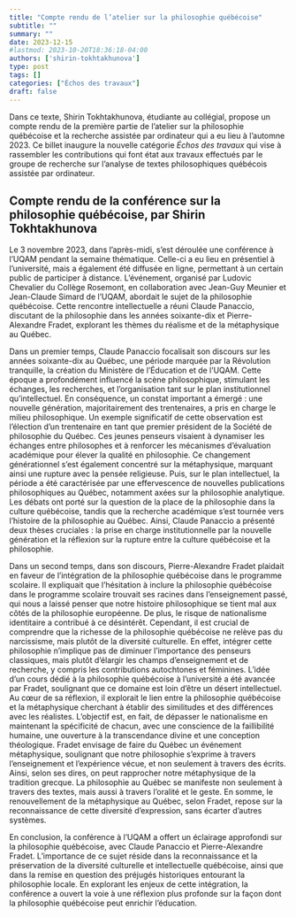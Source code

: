 ```yaml
---
title: "Compte rendu de l’atelier sur la philosophie québécoise"
subtitle: ""
summary: ""
date: 2023-12-15
#lastmod: 2023-10-20T18:36:18-04:00
authors: ['shirin-tokhtakhunova']
type: post
tags: []
categories: ["Échos des travaux"]
draft: false
---
```

Dans ce texte, Shirin Tokhtakhunova, étudiante au collégial, propose un compte rendu de la première partie de l’atelier sur la philosophie québécoise et la recherche assistée par ordinateur qui a eu lieu à l’automne 2023. Ce billet inaugure la nouvelle catégorie *Échos des travaux* qui vise à rassembler les contributions qui font état aux travaux effectués par le groupe de recherche sur l’analyse de textes philosophiques québécois assistée par ordinateur.

<!--more-->

## Compte rendu de la conférence sur la philosophie québécoise, par Shirin Tokhtakhunova

Le 3 novembre 2023, dans l’après-midi, s’est déroulée une conférence à l’UQAM pendant la semaine thématique. Celle-ci a eu lieu en présentiel à l’université, mais a également été diffusée en ligne, permettant à un certain public de participer à distance. L’événement, organisé par Ludovic Chevalier du Collège Rosemont, en collaboration avec Jean-Guy Meunier et Jean-Claude Simard de l’UQAM, abordait le sujet de la philosophie québécoise. Cette rencontre intellectuelle a réuni Claude Panaccio, discutant de la philosophie dans les années soixante-dix et Pierre-Alexandre Fradet, explorant les thèmes du réalisme et de la métaphysique au Québec.

Dans un premier temps, Claude Panaccio focalisait son discours sur les années soixante-dix au Québec, une période marquée par la Révolution tranquille, la création du Ministère de l’Éducation et de l’UQAM. Cette époque a profondément influencé la scène philosophique, stimulant les échanges, les recherches, et l’organisation tant sur le plan institutionnel qu’intellectuel. En conséquence, un constat important a émergé : une nouvelle génération, majoritairement des trentenaires, a pris en charge le milieu philosophique. Un exemple significatif de cette observation est l’élection d’un trentenaire en tant que premier président de la Société de philosophie du Québec. Ces jeunes penseurs visaient à dynamiser les échanges entre philosophes et à renforcer les mécanismes d’évaluation académique pour élever la qualité en philosophie. Ce changement générationnel s’est également concentré sur la métaphysique, marquant ainsi une rupture avec la pensée religieuse. Puis, sur le plan intellectuel, la période a été caractérisée par une effervescence de nouvelles publications philosophiques au Québec, notamment axées sur la philosophie analytique. Les débats ont porté sur la question de la place de la philosophie dans la culture québécoise, tandis que la recherche académique s’est tournée vers l’histoire de la philosophie au Québec. Ainsi, Claude Panaccio a présenté deux thèses cruciales : la prise en charge institutionnelle par la nouvelle génération et la réflexion sur la rupture entre la culture québécoise et la philosophie.

Dans un second temps, dans son discours, Pierre-Alexandre Fradet plaidait en faveur de l’intégration de la philosophie québécoise dans le programme scolaire. Il expliquait que l’hésitation à inclure la philosophie québécoise dans le programme scolaire trouvait ses racines dans l’enseignement passé, qui nous a laissé penser que notre histoire philosophique se tient mal aux côtés de la philosophie européenne. De plus, le risque de nationalisme identitaire a contribué à ce désintérêt. Cependant, il est crucial de comprendre que la richesse de la philosophie québécoise ne relève pas du narcissisme, mais plutôt de la diversité culturelle. En effet, intégrer cette philosophie n’implique pas de diminuer l’importance des penseurs classiques, mais plutôt d’élargir les champs d’enseignement et de recherche, y compris les contributions autochtones et féminines. L’idée d’un cours dédié à la philosophie québécoise à l’université a été avancée par Fradet, soulignant que ce domaine est loin d’être un désert intellectuel. Au cœur de sa réflexion, il explorait le lien entre la philosophie québécoise et la métaphysique cherchant à établir des similitudes et des différences avec les réalistes. L’objectif est, en fait, de dépasser le nationalisme en maintenant la spécificité de chacun, avec une conscience de la faillibilité humaine, une ouverture à la transcendance divine et une conception théologique. Fradet envisage de faire du Québec un événement métaphysique, soulignant que notre philosophie s’exprime à travers l’enseignement et l’expérience vécue, et non seulement à travers des écrits. Ainsi, selon ses dires, on peut rapprocher notre métaphysique de la tradition grecque. La philosophie au Québec se manifeste non seulement à travers des textes, mais aussi à travers l’oralité et le geste. En somme, le renouvellement de la métaphysique au Québec, selon Fradet, repose sur la reconnaissance de cette diversité d’expression, sans écarter d’autres systèmes.

En conclusion, la conférence à l’UQAM a offert un éclairage approfondi sur la philosophie québécoise, avec Claude Panaccio et Pierre-Alexandre Fradet. L’importance de ce sujet réside dans la reconnaissance et la préservation de la diversité culturelle et intellectuelle québécoise, ainsi que dans la remise en question des préjugés historiques entourant la philosophie locale. En explorant les enjeux de cette intégration, la conférence a ouvert la voie à une réflexion plus profonde sur la façon dont la philosophie québécoise peut enrichir l’éducation.